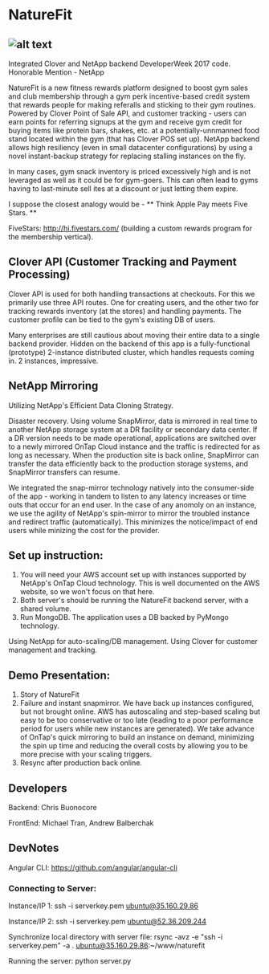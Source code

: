 
# NatureFit 
![alt text](https://s32.postimg.org/oecpvcxo5/nature_fit_small.png  "NatureFit Logo")
---
Integrated Clover and NetApp backend DeveloperWeek 2017 code.
Honorable Mention - NetApp 

NatureFit is a new fitness rewards platform designed to boost gym sales and club membership through a gym perk incentive-based credit system that rewards people for making referalls and sticking to their gym routines. Powered by Clover Point of Sale API, and customer tracking - users can earn points for referring signups at the gym and receive gym credit for buying items like protein bars, shakes, etc. at a potentially-unnmanned food stand located within the gym (that has Clover POS set up). NetApp backend allows high resiliency (even in small datacenter configurations) by using a novel instant-backup strategy for replacing stalling instances on the fly.

In many cases, gym snack inventory is priced excessively high and is not leveraged as well as it could be for gym-goers. This can often lead to gyms having to last-minute sell ites at a discount or just letting them expire.

I suppose the closest analogy would be - 
** Think Apple Pay meets Five Stars. **

FiveStars: http://hi.fivestars.com/ (building a custom rewards program for the membership vertical).

<!--The Clover API is traditionally associated with restaurants and retail. The idea for this project is to expand and prototype the use case of clover in an unexplored vertical - gyms. 
NatureFit is a mobile and web app designed to increase gym engagement and boost sales of health products. How many times have you walked by a gym store only to see it empty? Our platform is designed to both bolster sales at these gyms, while simulatenously encouraging referalls and user sign-ups.-->

## Clover API (Customer Tracking and Payment Processing)


Clover API is used for both handling transactions at checkouts. For this we primarily use three API routes. One for creating users, and the other two for tracking rewards inventory (at the stores) and handling payments. The customer profile can be tied to the gym's existing DB of users. 

<!--The inventory and authorizations routes are used to take payments and track inventory.-->
<!--![Alt text](relative/path/to/img.jpg?raw=true "Title")-->

Many enterprises are still cautious about moving their entire data to a single backend provider. Hidden on the backend of this app is a fully-functional (prototype) 2-instance distributed cluster, which handles requests coming in. 2 instances, impressive.

## NetApp Mirroring
Utilizing NetApp's Efficient Data Cloning Strategy. 

Disaster recovery. Using volume SnapMirror, data is mirrored in real time to another NetApp storage system at a DR facility or secondary data center. If a DR version needs to be made operational, applications are switched over to a newly mirrored OnTap Cloud instance and the traffic is redirected for as long as necessary. When the production site is back online, SnapMirror can transfer the data efficiently back to the production storage systems, and SnapMirror transfers can resume.
<!--Volume SnapMirror supports multihop or cascading configurations. For example, a volume can be replicated from a system in San Francisco to a system in New York City and then from New York City to Singapore.-->

We integrated the snap-mirror technology natively into the consumer-side of the app - working in tandem to listen to any latency increases or time outs that occur for an end user. In the case of any anomoly on an instance, we use the agility of NetApp's spin-mirror to mirror the troubled instance and redirect traffic (automatically). This minimizes the notice/impact of end users while minizing the cost for the provider.

## Set up instruction:

1. You will need your AWS account set up with instances supported by NetApp's OnTap Cloud technology. This is well documented on the AWS website, so we won't focus on that here.
2. Both server's should be running the NatureFit backend server, with a shared volume. 
3. Run MongoDB. The application uses a DB backed by PyMongo technology. 

Using NetApp for auto-scaling/DB management.
Using Clover for customer management and tracking.

## Demo Presentation:

1. Story of NatureFit 
2. Failure and instant snapmirror. 
    We have back up instances configured, but not brought online.
    AWS has autoscaling and step-based scaling but easy to be too conservative or too late (leading to a poor performance period for users while new instances are generated). We take advance of OnTap's quick mirroring to build an instance on demand, minimizing the spin up time and reducing the overall costs by allowing you to be more precise with your scaling triggers.
3. Resync after production back online. 

## Developers
Backend: Chris Buonocore

FrontEnd: Michael Tran, Andrew Balberchak

DevNotes
-
Angular CLI:
https://github.com/angular/angular-cli

### Connecting to Server:

Instance/IP 1:
ssh -i serverkey.pem ubuntu@35.160.29.86

Instance/IP 2:
ssh -i serverkey.pem ubuntu@52.36.209.244

Synchronize local directory with server file: rsync -avz -e "ssh -i serverkey.pem" -a . ubuntu@35.160.29.86:~/www/naturefit

Running the server: python server.py
